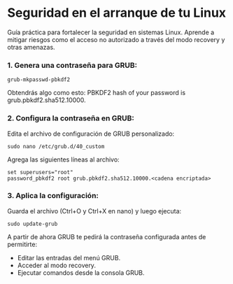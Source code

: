 # Seguridad en el arranque de tu Linux
Guía práctica para fortalecer la seguridad en sistemas Linux. Aprende a mitigar riesgos como el acceso no autorizado a través del modo recovery y otras amenazas.

### 1. Genera una contraseña para GRUB: ###
  ```
  grub-mkpasswd-pbkdf2
  ```
Obtendrás algo como esto:
  PBKDF2 hash of your password is grub.pbkdf2.sha512.10000.<cadena encriptada>

### 2. Configura la contraseña en GRUB: ###
Edita el archivo de configuración de GRUB personalizado:
  ```
  sudo nano /etc/grub.d/40_custom
  ```
Agrega las siguientes líneas al archivo:
  ```
  set superusers="root"
  password_pbkdf2 root grub.pbkdf2.sha512.10000.<cadena encriptada>
  ```

### 3. Aplica la configuración: ###
Guarda el archivo (Ctrl+O y Ctrl+X en nano) y luego ejecuta:
  ```
  sudo update-grub
  ```

A partir de ahora GRUB te pedirá la contraseña configurada antes de permitirte:
  - Editar las entradas del menú GRUB.
  - Acceder al modo recovery.
  - Ejecutar comandos desde la consola GRUB.

